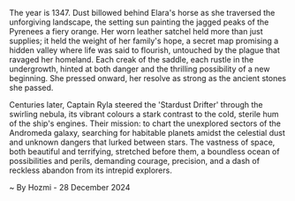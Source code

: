 
The year is 1347.  Dust billowed behind Elara's horse as she traversed the unforgiving landscape, the setting sun painting the jagged peaks of the Pyrenees a fiery orange.  Her worn leather satchel held more than just supplies; it held the weight of her family's hope, a secret map promising a hidden valley where life was said to flourish, untouched by the plague that ravaged her homeland. Each creak of the saddle, each rustle in the undergrowth, hinted at both danger and the thrilling possibility of a new beginning.  She pressed onward, her resolve as strong as the ancient stones she passed.

Centuries later, Captain Ryla steered the 'Stardust Drifter' through the swirling nebula, its vibrant colours a stark contrast to the cold, sterile hum of the ship's engines.  Their mission: to chart the unexplored sectors of the Andromeda galaxy, searching for habitable planets amidst the celestial dust and unknown dangers that lurked between stars. The vastness of space, both beautiful and terrifying, stretched before them, a boundless ocean of possibilities and perils, demanding courage, precision, and a dash of reckless abandon from its intrepid explorers.

~ By Hozmi - 28 December 2024
